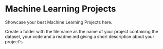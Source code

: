 # Machine Learning Projects

Showcase your best Machine Learning Projects here.

Create a folder with the file name as the name of your project containing the dataset, your code and a readme.md giving a 
short description about your project's. 
